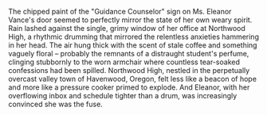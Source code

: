 The chipped paint of the "Guidance Counselor" sign on Ms. Eleanor Vance's door seemed to perfectly mirror the state of her own weary spirit.  Rain lashed against the single, grimy window of her office at Northwood High, a rhythmic drumming that mirrored the relentless anxieties hammering in her head.  The air hung thick with the scent of stale coffee and something vaguely floral – probably the remnants of a distraught student's perfume, clinging stubbornly to the worn armchair where countless tear-soaked confessions had been spilled.  Northwood High, nestled in the perpetually overcast valley town of Havenwood, Oregon, felt less like a beacon of hope and more like a pressure cooker primed to explode.  And Eleanor, with her overflowing inbox and schedule tighter than a drum, was increasingly convinced she was the fuse.
